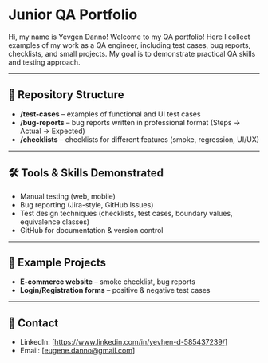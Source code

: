 # Junior QA Portfolio

Hi, my name is Yevgen Danno!
Welcome to my QA portfolio!
Here I collect examples of my work as a QA engineer, including test cases, bug reports, checklists, and small projects. 
My goal is to demonstrate practical QA skills and testing approach.

---

## 📂 Repository Structure

- **/test-cases** – examples of functional and UI test cases  
- **/bug-reports** – bug reports written in professional format (Steps → Actual → Expected)  
- **/checklists** – checklists for different features (smoke, regression, UI/UX)  

---

## 🛠️ Tools & Skills Demonstrated

- Manual testing (web, mobile)  
- Bug reporting (Jira-style, GitHub Issues)  
- Test design techniques (checklists, test cases, boundary values, equivalence classes)  
- GitHub for documentation & version control  

---

## 📌 Example Projects

- **E-commerce website** – smoke checklist, bug reports  
- **Login/Registration forms** – positive & negative test cases


---

## 📧 Contact

- LinkedIn: [https://www.linkedin.com/in/yevhen-d-585437239/]  
- Email: [eugene.danno@gmail.com]  
